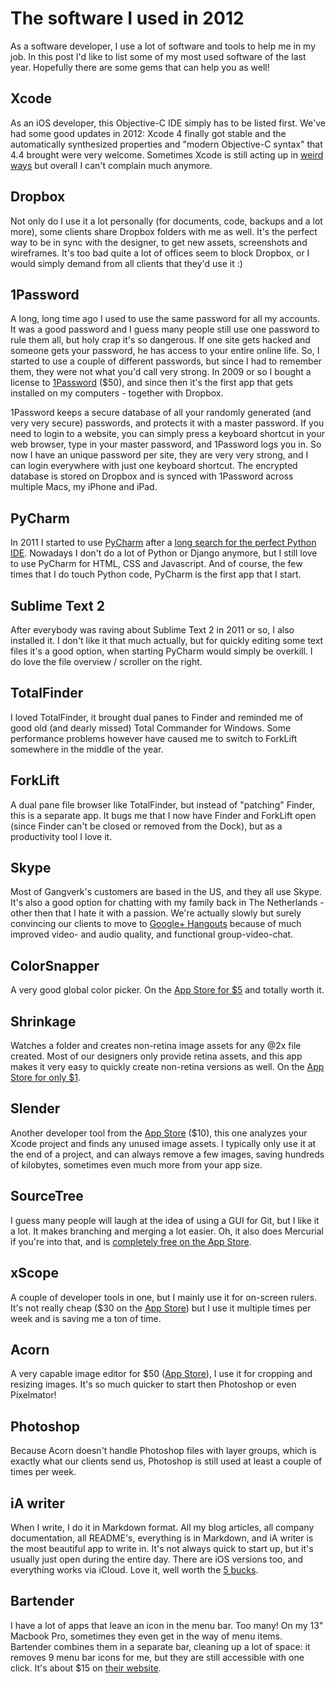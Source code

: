# The software I used in 2012

As a software developer, I use a lot of software and tools to help me in my job. In this post I'd like to list some of my most used software of the last year. Hopefully there are some gems that can help you as well!

## Xcode
As an iOS developer, this Objective-C IDE simply has to be listed first. We've had some good updates in 2012: Xcode 4 finally got stable and the automatically synthesized properties and "modern Objective-C syntax" that 4.4 brought were very welcome. Sometimes Xcode is still acting up in [weird ways](http://www.textfromxcode.com) but overall I can't complain much anymore.

## Dropbox
Not only do I use it a lot personally (for documents, code, backups and a lot more), some clients share Dropbox folders with me as well. It's the perfect way to be in sync with the designer, to get new assets, screenshots and wireframes. It's too bad quite a lot of offices seem to block Dropbox, or I would simply demand from all clients that they'd use it :)

## 1Password
A long, long time ago I used to use the same password for all my accounts. It was a good password and I guess many people still use one password to rule them all, but holy crap it's so dangerous. If one site gets hacked and someone gets your password, he has access to your entire online life. So, I started to use a couple of different passwords, but since I had to remember them, they were not what you'd call very strong. In 2009 or so I bought a license to [1Password](https://agilebits.com/onepassword) ($50), and since then it's the first app that gets installed on my computers - together with Dropbox.

1Password keeps a secure database of all your randomly generated (and very very secure) passwords, and protects it with a master password. If you need to login to a website, you can simply press a keyboard shortcut in your web browser, type in your master password, and 1Password logs you in. So now I have an unique password per site, they are very very strong, and I can login everywhere with just one keyboard shortcut. The encrypted database is stored on Dropbox and is synced with 1Password across multiple Macs, my iPhone and iPad.

## PyCharm
In 2011 I started to use [PyCharm](http://www.jetbrains.com/pycharm/) after a [long search for the perfect Python IDE](/articles/2011/04/05/search-perfect-python-ide-django/). Nowadays I don't do a lot of Python or Django anymore, but I still love to use PyCharm for HTML, CSS and Javascript. And of course, the few times that I do touch Python code, PyCharm is the first app that I start.

## Sublime Text 2
After everybody was raving about Sublime Text 2 in 2011 or so, I also installed it. I don't like it that much actually, but for quickly editing some text files it's a good option, when starting PyCharm would simply be overkill. I do love the file overview / scroller on the right.

## TotalFinder
I loved TotalFinder, it brought dual panes to Finder and reminded me of good old (and dearly missed) Total Commander for Windows. Some performance problems however have caused me to switch to ForkLift somewhere in the middle of the year.

## ForkLift
A dual pane file browser like TotalFinder, but instead of "patching" Finder, this is a separate app. It bugs me that I now have Finder and ForkLift open (since Finder can't be closed or removed from the Dock), but as a productivity tool I love it.

## Skype
Most of Gangverk's customers are based in the US, and they all use Skype. It's also a good option for chatting with my family back in The Netherlands - other then that I hate it with a passion. We're actually slowly but surely convincing our clients to move to [Google+ Hangouts](https://plus.google.com/hangouts) because of much improved video- and audio quality, and functional group-video-chat.

## ColorSnapper
A very good global color picker. On the [App Store for $5](https://itunes.apple.com/app/colorsnapper/id418176775?l=en&mt=12) and totally worth it.

## Shrinkage
Watches a folder and creates non-retina image assets for any @2x file created. Most of our designers only provide retina assets, and this app makes it very easy to quickly create non-retina versions as well. On the [App Store for only $1](https://itunes.apple.com/app/shrinkage/id505800575?l=en&mt=12).

## Slender
Another developer tool from the [App Store](https://itunes.apple.com/app/slender/id493656257?l=en&mt=12) ($10), this one analyzes your Xcode project and finds any unused image assets. I typically only use it at the end of a project, and can always remove a few images, saving hundreds of kilobytes, sometimes even much more from your app size.

## SourceTree
I guess many people will laugh at the idea of using a GUI for Git, but I like it a lot. It makes branching and merging a lot easier. Oh, it also does Mercurial if you're into that, and is [completely free on the App Store](https://itunes.apple.com/app/sourcetree-git-hg/id411678673?l=en&mt=12).

## xScope
A couple of developer tools in one, but I mainly use it for on-screen rulers. It's not really cheap ($30 on the [App Store](https://itunes.apple.com/app/xscope/id447661441?l=en&mt=12)) but I use it multiple times per week and is saving me a ton of time.

## Acorn
A very capable image editor for $50 ([App Store](https://itunes.apple.com/app/acorn-image-editor-for-humans/id402280036?l=en&mt=12)), I use it for cropping and resizing images. It's so much quicker to start then Photoshop or even Pixelmator!

## Photoshop
Because Acorn doesn't handle Photoshop files with layer groups, which is exactly what our clients send us, Photoshop is still used at least a couple of times per week.

## iA writer
When I write, I do it in Markdown format. All my blog articles, all company documentation, all README's, everything is in Markdown, and iA writer is the most beautiful app to write in. It's not always quick to start up, but it's usually just open during the entire day. There are iOS versions too, and everything works via iCloud. Love it, well worth the [5 bucks](https://itunes.apple.com/app/ia-writer/id439623248?l=en&mt=12).

## Bartender
I have a lot of apps that leave an icon in the menu bar. Too many! On my 13" Macbook Pro, sometimes they even get in the way of menu items. Bartender combines them in a separate bar, cleaning up a lot of space: it removes 9 menu bar icons for me, but they are still accessible with one click. It's about $15 on [their website](http://www.macbartender.com).